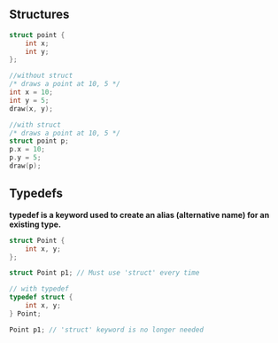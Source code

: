 ## Structures

```c
struct point {
    int x;
    int y;
};

//without struct
/* draws a point at 10, 5 */
int x = 10;
int y = 5;
draw(x, y);

//with struct
/* draws a point at 10, 5 */
struct point p;
p.x = 10;
p.y = 5;
draw(p);
```

## Typedefs
**typedef is a keyword used to create an alias (alternative name) for an existing type.**
```c
struct Point {
    int x, y;
};

struct Point p1; // Must use 'struct' every time

// with typedef
typedef struct {
    int x, y;
} Point;

Point p1; // 'struct' keyword is no longer needed